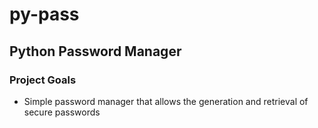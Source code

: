 # py-pass
## Python Password Manager

### Project Goals
* Simple password manager that allows the generation and retrieval of secure passwords
